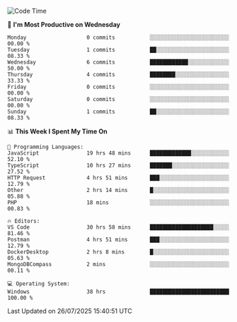 <!--START_SECTION:waka-->
![Code Time](http://img.shields.io/badge/Code%20Time-5%2C399%20hrs%208%20mins-blue)

📅 **I'm Most Productive on Wednesday** 

```text
Monday                   0 commits           ░░░░░░░░░░░░░░░░░░░░░░░░░   00.00 % 
Tuesday                  1 commits           ██░░░░░░░░░░░░░░░░░░░░░░░   08.33 % 
Wednesday                6 commits           ████████████░░░░░░░░░░░░░   50.00 % 
Thursday                 4 commits           ████████░░░░░░░░░░░░░░░░░   33.33 % 
Friday                   0 commits           ░░░░░░░░░░░░░░░░░░░░░░░░░   00.00 % 
Saturday                 0 commits           ░░░░░░░░░░░░░░░░░░░░░░░░░   00.00 % 
Sunday                   1 commits           ██░░░░░░░░░░░░░░░░░░░░░░░   08.33 % 
```


📊 **This Week I Spent My Time On** 

```text
💬 Programming Languages: 
JavaScript               19 hrs 48 mins      █████████████░░░░░░░░░░░░   52.10 % 
TypeScript               10 hrs 27 mins      ███████░░░░░░░░░░░░░░░░░░   27.52 % 
HTTP Request             4 hrs 51 mins       ███░░░░░░░░░░░░░░░░░░░░░░   12.79 % 
Other                    2 hrs 14 mins       █░░░░░░░░░░░░░░░░░░░░░░░░   05.88 % 
PHP                      18 mins             ░░░░░░░░░░░░░░░░░░░░░░░░░   00.83 % 

🔥 Editors: 
VS Code                  30 hrs 58 mins      ████████████████████░░░░░   81.46 % 
Postman                  4 hrs 51 mins       ███░░░░░░░░░░░░░░░░░░░░░░   12.79 % 
DockerDesktop            2 hrs 8 mins        █░░░░░░░░░░░░░░░░░░░░░░░░   05.63 % 
MongoDBCompass           2 mins              ░░░░░░░░░░░░░░░░░░░░░░░░░   00.11 % 

💻 Operating System: 
Windows                  38 hrs              █████████████████████████   100.00 % 
```


 Last Updated on 26/07/2025 15:40:51 UTC
<!--END_SECTION:waka-->
